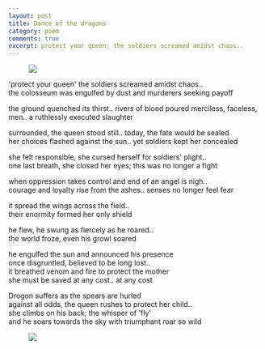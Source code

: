 ```yaml
---
layout: post
title: Dance of the dragons
category: poem
comments: true
excerpt: protect your queen; the soldiers screamed amidst chaos..  
---
```



<figure>
    <a href="{{ site.url }}/images/got-1.jpg"><img src="{{ site.url }}/images/got-1.jpg"></a>
</figure>

'protect your queen' the soldiers screamed amidst chaos..  
the colosseum was engulfed by dust and murderers seeking payoff

the ground quenched its thirst.. rivers of blood poured
merciless, faceless, men.. a ruthlessly executed slaughter

surrounded, the queen stood still.. today, the fate would be sealed  
her choices flashed against the sun.. yet soldiers kept her concealed

she felt responsible, she cursed herself for soldiers' plight..  
one last breath, she closed her eyes; this was no longer a fight

when oppression takes control and end of an angel is nigh..    
courage and loyalty rise from the ashes.. senses no longer feel fear

it spread the wings across the field..  
their enormity formed her only shield

he flew, he swung as fiercely as he roared..  
the world froze, even his growl soared
  
he engulfed the sun and announced his presence  
once disgruntled, believed to be long lost..  
it breathed venom and fire to protect the mother    
she must be saved at any cost.. at any cost  

Drogon suffers as the spears are hurled  
against all odds, the queen rushes to protect her child..  
she climbs on his back; the whisper of 'fly'  
and he soars towards the sky with triumphant roar so wild  

<figure>
    <a href="{{ site.url }}/images/got-2.jpg"><img src="{{ site.url }}/images/got-2.jpg"></a>
</figure>


